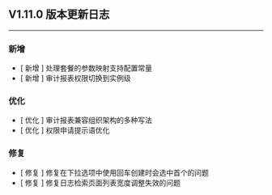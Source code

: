 ## V1.11.0 版本更新日志

---

### 新增

- [ 新增 ] 处理套餐的参数映射支持配置常量
- [ 新增 ] 审计报表权限切换到实例级

### 优化

- [ 优化 ] 审计报表兼容组织架构的多种写法
- [ 优化 ] 权限申请提示语优化

### 修复

- [ 修复 ] 修复在下拉选项中使用回车创建时会选中首个的问题
- [ 修复 ] 修复日志检索页面列表宽度调整失效的问题
